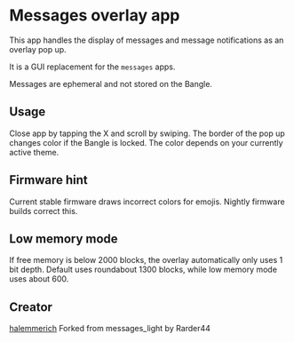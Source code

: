 # Messages overlay app

This app handles the display of messages and message notifications as an overlay pop up. 

It is a GUI replacement for the `messages` apps.

Messages are ephemeral and not stored on the Bangle.

## Usage

Close app by tapping the X and scroll by swiping. The border of the pop up changes color if the Bangle is locked. The color depends on your currently active theme.

## Firmware hint
Current stable firmware draws incorrect colors for emojis. Nightly firmware builds correct this.

## Low memory mode

If free memory is below 2000 blocks, the overlay automatically only uses 1 bit depth. Default uses roundabout 1300 blocks, while low memory mode uses about 600.

## Creator

[halemmerich](https://github.com/halemmerich)
Forked from messages_light by Rarder44


